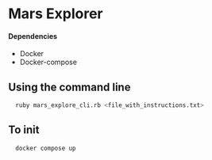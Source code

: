 # Mars Explorer

#### Dependencies

* Docker
* Docker-compose

## Using the command line

```bash
  ruby mars_explore_cli.rb <file_with_instructions.txt>
```

## To init

```bash
  docker compose up
```